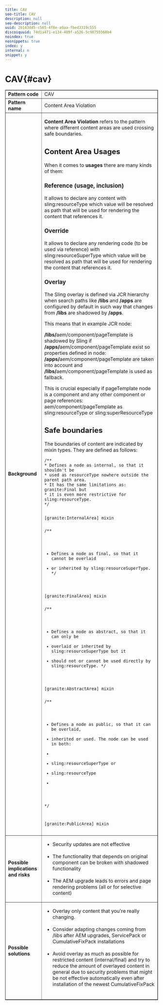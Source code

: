 ```yaml
---
title: CAV
seo-title: CAV
description: null
seo-description: null
uuid: 2b143dd5-c565-4f8e-a9aa-fbed3319c555
discoiquuid: 74d1a471-e134-489f-a526-5c98755568b4
noindex: true
nosnippets: true
index: y
internal: n
snippet: y
---
```


# CAV{#cav}

<table border="1" cellpadding="1" cellspacing="0" width="100%"> 
 <tbody>
  <tr>
   <td><strong>Pattern code</strong></td> 
   <td>CAV</td> 
  </tr>
  <tr>
   <td><strong>Pattern name</strong></td> 
   <td>Content Area Violation</td> 
  </tr>
  <tr>
   <td><strong>Background</strong></td> 
   <td><p><strong>Content Area Violation</strong> refers to the pattern where different content areas are used crossing safe boundaries.</p> <h2>Content Area Usages</h2> <p>When it comes to <strong>usages</strong> there are many kinds of them:</p> <h3><strong>Reference (usage, inclusion)</strong></h3> <p>It allows to declare any content with <span class="code">sling:resourceType</span> which value will be resolved as path that will be used for rendering the content that references it.</p> <h3><strong>Override</strong></h3> <p>It allows to declare any rendering code (to be used via reference) with <span class="code">sling:resourceSuperType</span> which value will be resolved as path that will be used for rendering the content that references it.</p> <h3><strong>Overlay</strong></h3> <p>The Sling overlay is defined via JCR hierarchy when search paths like <strong>/libs</strong> and <strong>/apps</strong> are configured by default in such way that changes from <strong>/libs</strong> are shadowed by <strong>/apps</strong>.</p> <p>This means that in example JCR node:</p> <p><strong>/libs/</strong>aem/component/pageTemplate is shadowed by Sling if <strong>/apps/</strong>aem/component/pageTemplate exist so properties defined in node: <strong>/apps/</strong>aem/component/pageTemplate are taken into account and <strong>/libs/</strong>aem/component/pageTemplate is used as fallback.</p> <p>This is crucial especially if pageTemplate node is a component and any other component or page references: aem/component/pageTemplate as <span class="code">sling:resourceType</span> or <span class="code">sling:superResourceType</span></p> <h2><strong>Safe boundaries</strong></h2> <p>The boundaries of content are indicated by mixin types. They are defined as follows:</p> <pre><code class="code">/**
* Defines a node as internal, so that it shouldn't be 
* used as resourceType nowhere outside the parent path area. 
* It has the same limitations as: granite:Final but 
* it is even more restrictive for sling:resourceType. 
*/

[granite:InternalArea] mixin</code> </pre> <pre><code class="code">/** 
* Defines a node as final, so that it cannot be overlaid 
* or inherited by sling:resourceSuperType. 
*/

[granite:FinalArea] mixin</code> </pre> <pre><code class="code">/** 
* Defines a node as abstract, so that it can only be 
* <span class="code">overlaid or inherited by </span>sling:resourceSuperType but it 
* should not or cannot be used directly by sling:resourceType. 
*/

[granite:AbstractArea] mixin</code> </pre> <pre><code class="code">/** 
* Defines a node as public, so that it can be overlaid, 
* inherited or used. The node can be used in both: 
* 
* sling:resourceSuperType or 
* sling:resourceType 
* 
*/

[granite:PublicArea] mixin</code> </pre> </td> 
  </tr>
  <tr>
   <td><strong>Possible implications and risks</strong></td> 
   <td>
    <ul> 
     <li>Security updates are not effective<br /><br /> </li> 
     <li>The functionality that depends on original component can be broken with shadowed functionality<br /><br /> </li> 
     <li>The AEM upgrade leads to errors and page rendering problems (all or for selective content)</li> 
    </ul> </td> 
  </tr>
  <tr>
   <td><strong>Possible solutions</strong></td> 
   <td>
    <ul> 
     <li>Overlay only content that you're really changing.<br /><br /> </li> 
     <li>Consider adapting changes coming from /libs after AEM upgrades, ServicePack or CumulativeFixPack installations<br /><br /> </li> 
     <li>Avoid overlay as much as possible for restricted content (internal/final) and try to reduce the amount of overlayed content in general due to security problems that might be not effective automatically even after installation of the newest CumulativeFixPack<br /><br /> </li> 
    </ul> </td> 
  </tr>
 </tbody>
</table>

